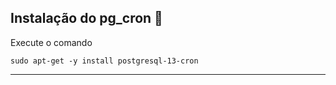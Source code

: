 ## Instalação do pg_cron 🔨

Execute o comando

```
sudo apt-get -y install postgresql-13-cron
```
*** 
